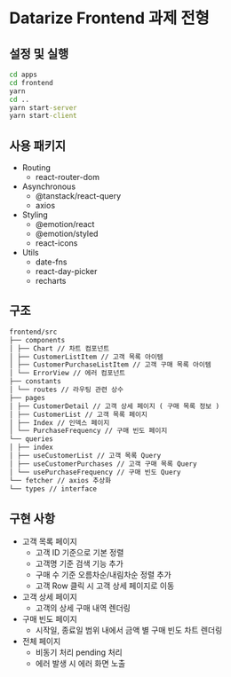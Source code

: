 # Datarize Frontend 과제 전형

## 설정 및 실행

```cmd
cd apps
cd frontend
yarn
cd ..
yarn start-server
yarn start-client
```

## 사용 패키지

- Routing
  - react-router-dom
- Asynchronous
  - @tanstack/react-query
  - axios
- Styling
  - @emotion/react
  - @emotion/styled
  - react-icons
- Utils
  - date-fns
  - react-day-picker
  - recharts

## 구조

```md
frontend/src
├── components
│ ├── Chart // 차트 컴포넌트
│ ├── CustomerListItem // 고객 목록 아이템
│ ├── CustomerPurchaseListItem // 고객 구매 목록 아이템
│ └── ErrorView // 에러 컴포넌트
├── constants
│ └── routes // 라우팅 관련 상수
├── pages
│ ├── CustomerDetail // 고객 상세 페이지 ( 구매 목록 정보 )
│ ├── CustomerList // 고객 목록 페이지
│ ├── Index // 인덱스 페이지
│ └── PurchaseFrequency // 구매 빈도 페이지
└── queries
│ ├── index
│ ├── useCustomerList // 고객 목록 Query
│ ├── useCustomerPurchases // 고객 구매 목록 Query
│ └── usePurchaseFrequency // 구매 빈도 Query
└── fetcher // axios 추상화
└── types // interface
```

## 구현 사항

- 고객 목록 페이지
  - 고객 ID 기준으로 기본 정렬
  - 고객명 기준 검색 기능 추가
  - 구매 수 기준 오름차순/내림차순 정렬 추가
  - 고객 Row 클릭 시 고객 상세 페이지로 이동
- 고객 상세 페이지
  - 고객의 상세 구매 내역 렌더링
- 구매 빈도 페이지
  - 시작일, 종료일 범위 내에서 금액 별 구매 빈도 차트 렌더링
- 전체 페이지
  - 비동기 처리 pending 처리
  - 에러 발생 시 에러 화면 노출
